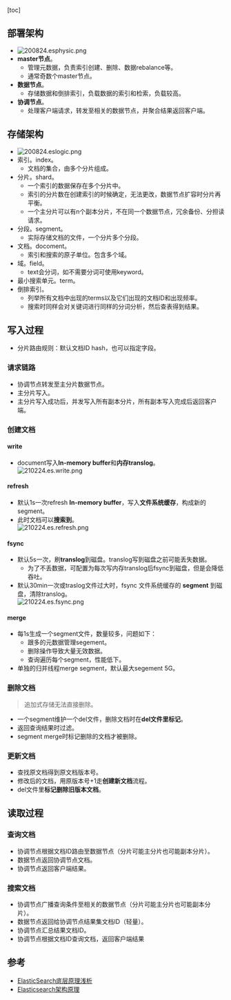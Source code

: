 [toc]
## 部署架构 ##
- ![200824.esphysic.png](https://img-blog.csdnimg.cn/20200826000209675.png)
- **master节点**。
  - 管理元数据，负责索引创建、删除、数据rebalance等。
  - 通常奇数个master节点。
- **数据节点**。
  - 存储数据和倒排索引，负载数据的索引和检索，负载较高。
- **协调节点**。
  - 处理客户端请求，转发至相关的数据节点，并聚合结果返回客户端。

## 存储架构 ##
- ![200824.eslogic.png](https://img-blog.csdnimg.cn/20200826000209955.png)
- 索引。index。
  - 文档的集合，由多个分片组成。
- 分片。shard。
  - 一个索引的数据保存在多个分片中。
  - 索引的分片数在创建索引的时候确定，无法更改，数据节点扩容时分片再平衡。
  - 一个主分片可以有n个副本分片，不在同一个数据节点，冗余备份、分担读请求。
- 分段。segment。
  - 实际存储文档的文件，一个分片多个分段。
- 文档。docoment。
  - 索引和搜索的原子单位。包含多个域。
- 域。field。
  - text会分词，如不需要分词可使用keyword。
- 最小搜索单元。term。
- 倒排索引。
  - 列举所有文档中出现的terms以及它们出现的文档ID和出现频率。
  - 搜索时同样会对关键词进行同样的分词分析，然后查表得到结果。

## 写入过程 ##
- 分片路由规则：默认文档ID hash，也可以指定字段。

### 请求链路 ###
- 协调节点转发至主分片数据节点。
- 主分片写入。
- 主分片写入成功后，并发写入所有副本分片，所有副本写入完成后返回客户端。

### 创建文档 ###
#### write ####
- document写入**In-memory buffer**和**内存translog**。<br>![210224.es.write.png](https://img-blog.csdnimg.cn/202102241309124.png)

#### refresh ####
- 默认1s一次refresh **In-memory buffer**，写入**文件系统缓存**，构成新的segment。
- 此时文档可以**搜索到**。<br>![210224.es.refresh.png](https://img-blog.csdnimg.cn/2021022413100859.png)

#### fsync ####
- 默认5s一次，刷**translog**到磁盘。translog写到磁盘之前可能丢失数据。
  - 为了不丢数据，可配置为每次写内存translog后fsync到磁盘，但是会降低吞吐。
- 默认30min一次或traslog文件过大时，fsync 文件系统缓存的 **segment** 到磁盘，清除translog。<br>![210224.es.fsync.png](https://img-blog.csdnimg.cn/20210224131218400.png)

#### merge ####
- 每1s生成一个segment文件，数量较多，问题如下：
  - 跟多的元数据管理segement。
  - 删除操作导致大量无效数据。
  - 查询遍历每个segment，性能低下。
- 单独的归并线程merge segment，默认最大segement 5G。

### 删除文档 ###
> 追加式存储无法直接删除。
- 一个segment维护一个del文件，删除文档时在**del文件里标记**。
- 返回查询结果时过滤。
- segment merge时标记删除的文档才被删除。

### 更新文档 ###
- 查找原文档得到原文档版本号。
- 修改后的文档，用原版本号+1走**创建新文档**流程。
- del文件里**标记删除旧版本文档**。

## 读取过程 ##
### 查询文档 ###
- 协调节点根据文档ID路由至数据节点（分片可能主分片也可能副本分片）。
- 数据节点返回协调节点文档。
- 协调节点返回客户端结果。

### 搜索文档 ###
- 协调节点广播查询条件至相关的数据节点（分片可能主分片也可能副本分片）。
- 数据节点返回给协调节点结果集文档ID（轻量）。
- 协调节点汇总结果文档ID。
- 协调节点根据文档ID查询文档，返回客户端结果

## 参考 ##
- [ElasticSearch底层原理浅析](https://blog.csdn.net/zkyfcx/article/details/79998197?utm_medium=distribute.pc_relevant.none-task-blog-BlogCommendFromMachineLearnPai2-1.channel_param&depth_1-utm_source=distribute.pc_relevant.none-task-blog-BlogCommendFromMachineLearnPai2-1.channel_param)
- [Elasticsearch架构原理](https://www.jianshu.com/p/5b88e95a9e80)